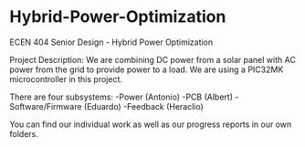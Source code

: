 # Hybrid-Power-Optimization
ECEN 404 Senior Design - Hybrid Power Optimization

Project Description:
We are combining DC power from a solar panel with AC power from the grid to provide power to a load. We are using a PIC32MK microcontroller in this project.

There are four subsystems:
  -Power (Antonio)
  -PCB (Albert)
  -Software/Firmware (Eduardo)
  -Feedback (Heraclio)
  
  
  You can find our individual work as well as our progress reports in our own folders.
